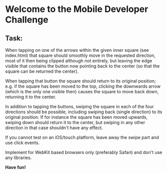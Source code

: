 # Welcome to the Mobile Developer Challenge

## Task:

When tapping on one of the arrows within the given inner square (see index.html) that square should smoothly move
in the requested direction, most of it then being clipped although not entirely, but leaving the edge
visible that contains the button now pointing back to the center (so that the square can be returned
the center).

When tapping that button the square should return to its original position; e.g. if the square has
been moved to the top, clicking the downwards arrow (which is the only one visible then) causes the square
to move back down, returning it to the center.

In addition to tapping the buttons, swiping the square in each of the four
directions should be possible, including swiping back (single direction) to its original position.
If for instance the square has been moved upwards, swiping down should return it to the center, but
swiping in any other direction in that case shouldn't have any effect.

If you cannot test on an iOS/touch platform, leave away the swipe part and use click events.

Implement for WebKit based browsers only (preferably Safari) and don't use any libraries.

**Have fun!**
